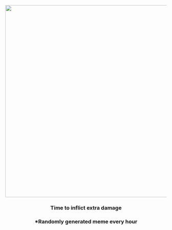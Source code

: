 <p align="center">
        <img src="https://i.redd.it/eitw0j7m5dl81.jpg" width="600" height="600">
        </p>
        <h3 align="center">Time to inflict extra damage</h3>
        <h3 align="center">*Randomly generated meme every hour</h3>
    
